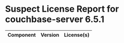 
Suspect License Report for couchbase-server 6.5.1
=================================================

|Component|Version|License(s)|
| :--- | :--- | :--- |
